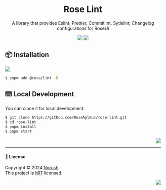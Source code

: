 <a name="readme-top"></a>

<div align="center">

<br/>
<h1>Rose Lint</h1>
A library that provides Eslint, Prettier, Commitlint, Sytlelint, Changelog configurations for RoseUi

<!-- PKC GROUP -->

[![][rspack-shield]][rspack-link]
[![][pnpm-shield]][pnpm-link]

</div>

## 📦 Installation

[![][pnpm-shield]][pnpm-link]

```bash
$ pnpm add @rose/lint -D
```

## ⌨️ Local Development

You can clone it for local development:

```bash
$ git clone https://github.com/RoseAplmus/rose-lint.git
$ cd rose-lint
$ pnpm install
$ pnpm start
```

<div align="right">

[![][back-to-top]](#readme-top)

</div>

---

#### 📝 License

Copyright © 2024 [Norush][profile-link]. <br />
This project is [MIT](./LICENSE) licensed.

<div align="right">

[![][back-to-top]](#readme-top)

</div>

<!-- LINK GROUP -->

[back-to-top]: https://img.shields.io/badge/back_to_top-%E2%AC%86-25c2a0?style=for-the-badge&logoColor=green
[pnpm-link]: https://pnpm.io/
[pnpm-shield]: https://img.shields.io/badge/pnpm-v9.14.0-brightgreen?style=for-the-badge&logo=pnpm&label=pnpm&labelColor=block&color=f69220
[rspack-link]: https://rspack.dev/zh/index
[rspack-shield]: https://img.shields.io/badge/rspack-V1.0.0-brightgreen?style=for-the-badge&logo=rspack&label=Rspack&labelColor=block&color=ffc920
[profile-link]: https://github.com/Alicehhhmm
